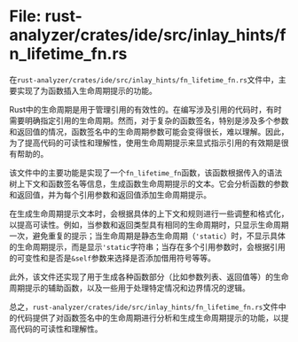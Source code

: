 # File: rust-analyzer/crates/ide/src/inlay_hints/fn_lifetime_fn.rs

在`rust-analyzer/crates/ide/src/inlay_hints/fn_lifetime_fn.rs`文件中，主要实现了为函数插入生命周期提示的功能。

Rust中的生命周期是用于管理引用的有效性的。在编写涉及引用的代码时，有时需要明确指定引用的生命周期。然而，对于复杂的函数签名，特别是涉及多个参数和返回值的情况，函数签名中的生命周期参数可能会变得很长，难以理解。因此，为了提高代码的可读性和理解性，使用生命周期提示来显式指示引用的有效期是很有帮助的。

该文件中的主要功能是实现了一个`fn_lifetime_fn`函数，该函数根据传入的语法树上下文和函数签名等信息，生成函数生命周期提示的文本。它会分析函数的参数和返回值，并为每个引用参数和返回值添加生命周期提示。

在生成生命周期提示文本时，会根据具体的上下文和规则进行一些调整和格式化，以提高可读性。例如，当参数和返回类型具有相同的生命周期时，只显示生命周期一次，避免重复的提示；当生命周期是静态生命周期（`'static`）时，不显示具体的生命周期提示，而是显示`'static`字符串；当存在多个引用参数时，会根据引用的可变性和是否是`&self`参数来选择是否添加借用符号等等。

此外，该文件还实现了用于生成各种函数部分（比如参数列表、返回值等）的生命周期提示的辅助函数，以及一些用于处理特定情况和边界情况的逻辑。

总之，`rust-analyzer/crates/ide/src/inlay_hints/fn_lifetime_fn.rs`文件中的代码提供了对函数签名中的生命周期进行分析和生成生命周期提示的功能，以提高代码的可读性和理解性。

